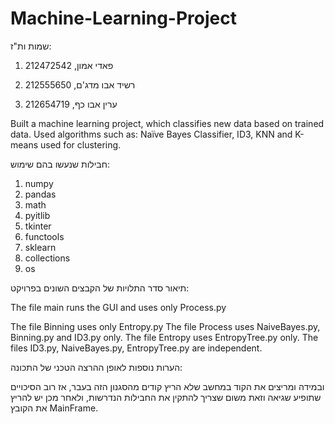 # Machine-Learning-Project
שמות ות"ז:

1) פאדי אמון, 212472542

2) רשיד אבו מדג'ם, 212555650

3) ערין אבו כף, 212654719

Built a machine learning project, which classifies new data based on trained data. 
Used algorithms such as: Naïve Bayes Classifier, ID3, KNN and K-means used for clustering.


חבילות שנעשו בהם שימוש:

1) numpy
2) pandas
3) math
4) pyitlib
5) tkinter
6) functools
7) sklearn
8) collections
9) os

תיאור סדר התלויות של הקבצים השונים בפרויקט:

The file main runs the GUI and uses only Process.py


The file Binning uses only Entropy.py
The file Process uses NaiveBayes.py, Binning.py and ID3.py only.
The file Entropy uses EntropyTree.py only.
The files ID3.py, NaiveBayes.py, EntropyTree.py are independent.

הערות נוספות לאופן ההרצה הטכני של התכונה:

ובמידה ומריצים את הקוד במחשב שלא הריץ קודים מהסגנון הזה בעבר,
אז רוב הסיכויים שתופיע שגיאה וזאת משום שצריך להתקין את החבילות הנדרשות, ולאחר מכן יש להריץ את הקובץ MainFrame.

